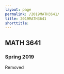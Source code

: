 ```yaml
---
layout: page
permalink: /2019MATH3641/
title: 2019MATH3641
shorttitle:
---
```



## MATH 3641

### Spring 2019

Removed